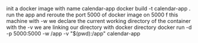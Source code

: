 init a docker image with name calendar-app
docker build -t calendar-app .
run the app and reroute the port 5000 of docker image on 5000 f this machine
with -w we declare the current working directory of the container
with the -v we are linking our directory with docker directory
docker run -d -p 5000:5000  -w /app -v "$(pwd):/app" calendar-app